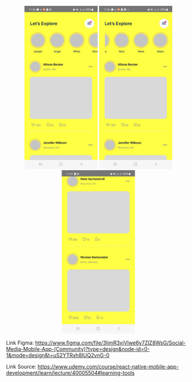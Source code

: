 
<p align="center">
  <img src="docs/images/SocialMediaRN2024_1.jpg" width="200" />
  <img src="docs/images/SocialMediaRN2024_2.jpg" width="200" />
  <img src="docs/images/SocialMediaRN2024_3.jpg" width="200" />
</p>

Link Figma: https://www.figma.com/file/3IimR3xjVIwe6y7ZlZ8WsG/Social-Media-Mobile-App-(Community)?type=design&node-id=0-1&mode=design&t=uS2YTRxh8IUQ2vnG-0

Link Source: https://www.udemy.com/course/react-native-mobile-app-development/learn/lecture/40005504#learning-tools
